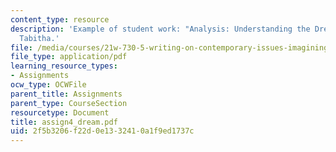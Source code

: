 ```yaml
---
content_type: resource
description: 'Example of student work: "Analysis: Understanding the Dream" by Bonilla,
  Tabitha.'
file: /media/courses/21w-730-5-writing-on-contemporary-issues-imagining-the-future-fall-2007/2f5b3206f22d0e1332410a1f9ed1737c_assign4_dream.pdf
file_type: application/pdf
learning_resource_types:
- Assignments
ocw_type: OCWFile
parent_title: Assignments
parent_type: CourseSection
resourcetype: Document
title: assign4_dream.pdf
uid: 2f5b3206-f22d-0e13-3241-0a1f9ed1737c
---
```

